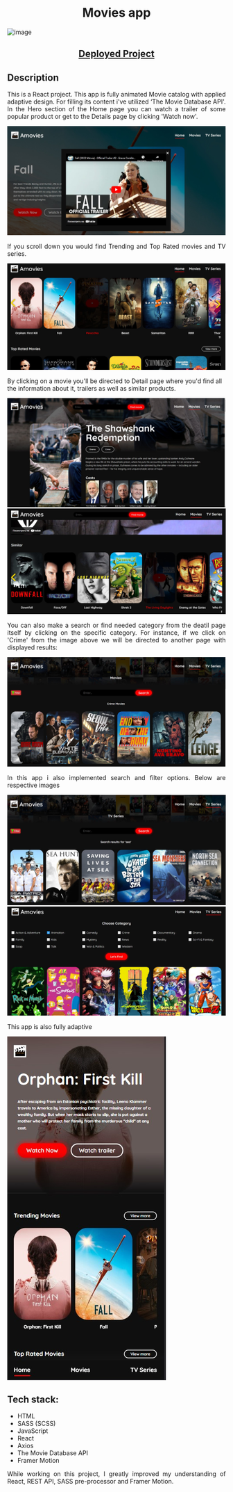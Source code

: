 <h1 align='center'>Movies app</h1> 

![image](src/assets/movies-readme.jpg?raw=true)

<h2 align='center'><a href='https://movies-react-app-green.vercel.app' target='_blank'> Deployed Project</a></h2> 

## **Description**

<p align='justify'> 
This is a React project. This app is fully animated Movie catalog with applied adaptive design. For filling its content i've utilized ‘The Movie Database API'. In the Hero section of the Home page you can watch a trailer of some popular product or get to the Details page by clicking 'Watch now'.</p>

![image](src//assets/Trailer.jpg)

<p align='justify'> 
If you scroll down you would find Trending and Top Rated movies and TV series.</p>

![image](src//assets/Home-page.jpg)

<p>By clicking on a movie you'll be directed to Detail page where you'd find all the information about it, trailers as well as similar products.</p>

![image](src//assets/Details-top.jpg)
![image](src//assets/Details-bottom.jpg)

<p align='justify'> 
You can also make a search or find needed category from the deatil page itself by clicking on the specific category. For instance, if we click on 'Crime' from the image above we will be directed to another page with displayed results:
</p>

![image](src//assets/Find-results.jpg)

<p align='justify'> 
In this app i also implemented search and filter options. Below are respective images </p>

![image](src//assets/Search-results.jpg)
![image](src//assets/filter-results.jpg)

<p align='justify'> 
This app is also fully adaptive </p>

![image](src//assets/iphone12.jpg)

## **Tech stack:**
<ul>
<li>HTML</li>
<li>SASS (SCSS)</li>
<li>JavaScript</li>
<li>React</li>
<li>Axios</li>
<li>The Movie Database API</li>
<li>Framer Motion</li>
</ul>

 <p align='justify'> While working on this project, I greatly improved my understanding of React, REST API, SASS pre-processor and Framer Motion. </p>
